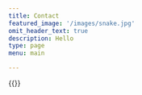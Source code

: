 ```yaml
---
title: Contact
featured_image: '/images/snake.jpg'
omit_header_text: true
description: Hello
type: page
menu: main

---
```


{{<form-contact action="https://facebook.com/your-profile">}}
